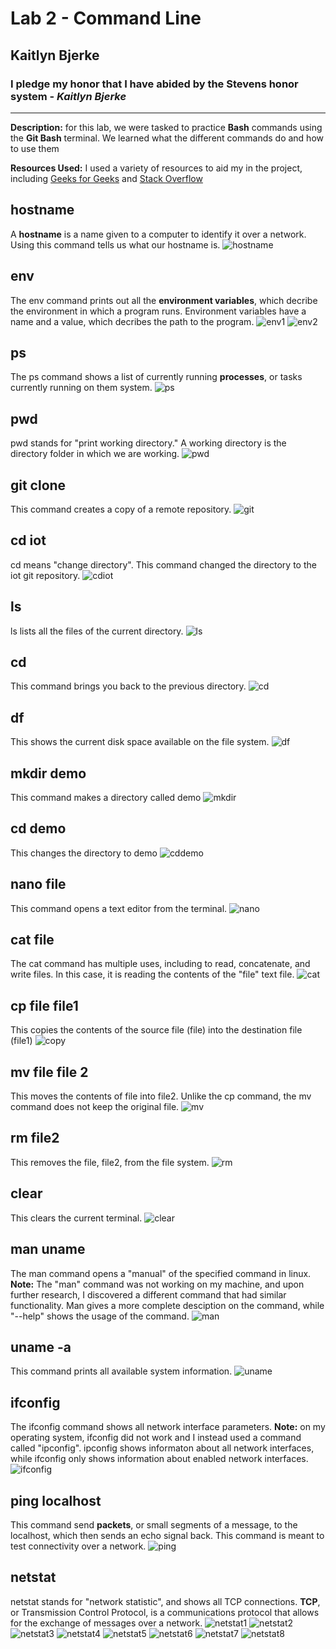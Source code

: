 # **Lab 2** - Command Line
## Kaitlyn Bjerke
### I pledge my honor that I have abided by the Stevens honor system - *Kaitlyn Bjerke*
---
**Description:** for this lab, we were tasked to practice **Bash** commands using the **Git Bash** terminal. We learned what the different commands do and how to use them

**Resources Used:** I used a variety of resources to aid my in the project, including [Geeks for Geeks](https://www.geeksforgeeks.org/) and [Stack Overflow](https://stackoverflow.com/questions)

hostname
--
A **hostname** is a name given to a computer to identify it over a network. Using this command tells us what our hostname is.
![hostname](https://github.com/kaitlynbjerke/Images/blob/main/hostname.png)

env
--
The env command prints out all the **environment variables**, which decribe the environment in which a program runs. Environment variables have a name and a value, which decribes the path to the program.
![env1](https://github.com/kaitlynbjerke/Images/blob/main/env1.png)
![env2](https://github.com/kaitlynbjerke/Images/blob/main/env2.png)

ps
--
The ps command shows a list of currently running **processes**, or tasks currently running on them system.
![ps](https://github.com/kaitlynbjerke/Images/blob/main/ps.png)

pwd
--
pwd stands for "print working directory." A working directory is the directory folder in which we are working.
![pwd](https://github.com/kaitlynbjerke/Images/blob/main/pwd.png)

git clone
--
This command creates a copy of a remote repository.
![git](https://github.com/kaitlynbjerke/Images/blob/main/git_clone.png)

cd iot
--
cd means "change directory". This command changed the directory to the iot git repository.
![cdiot](https://github.com/kaitlynbjerke/Images/blob/main/cd_iot.png)

ls
--
ls lists all the files of the current directory.
![ls](https://github.com/kaitlynbjerke/Images/blob/main/ls.png)

cd
--
This command brings you back to the previous directory.
![cd](https://github.com/kaitlynbjerke/Images/blob/main/cd.png)

df
--
This shows the current disk space available on the file system.
![df](https://github.com/kaitlynbjerke/Images/blob/main/df.png)

mkdir demo
--
This command makes a directory called demo
![mkdir](https://github.com/kaitlynbjerke/Images/blob/main/mkdir.png)

cd demo
--
This changes the directory to demo
![cddemo](https://github.com/kaitlynbjerke/Images/blob/main/cd_demo.png)

nano file
--
This command opens a text editor from the terminal.
![nano](https://github.com/kaitlynbjerke/Images/blob/main/nano.png)

cat file
--
The cat command has multiple uses, including to read, concatenate, and write files. In this case, it is reading the contents of the "file" text file.
![cat](https://github.com/kaitlynbjerke/Images/blob/main/cat_file.png)

cp file file1
--
This copies the contents of the source file (file) into the destination file (file1)
![copy](https://github.com/kaitlynbjerke/Images/blob/main/copy_file.png)

mv file file 2
--
This moves the contents of file into file2. Unlike the cp command, the mv command does not keep the original file.
![mv](https://github.com/kaitlynbjerke/Images/blob/main/mv_file.png)

rm file2
--
This removes the file, file2, from the file system.
![rm](https://github.com/kaitlynbjerke/Images/blob/main/rm_file2.png)

clear
--
This clears the current terminal.
![clear](https://github.com/kaitlynbjerke/Images/blob/main/clear.png)

man uname
--
The man command opens a "manual" of the specified command in linux. **Note:** The "man" command was not working on my machine, and upon further research, I discovered a different command that had similar functionality. Man gives a more complete desciption on the command, while "--help" shows the usage of the command.
![man](https://github.com/kaitlynbjerke/Images/blob/main/uname_help.png)

uname -a
--
This command prints all available system information.
![uname](https://github.com/kaitlynbjerke/Images/blob/main/uname.png)

ifconfig
--
The ifconfig command shows all network interface parameters. **Note:** on my operating system, ifconfig did not work and I instead used a command called "ipconfig". ipconfig shows informaton about all network interfaces, while ifconfig only shows information about enabled network interfaces.
![ifconfig](https://github.com/kaitlynbjerke/Images/blob/main/ipconfig.png)

ping localhost
--
This command send **packets**, or small segments of a message, to the localhost, which then sends an echo signal back. This command is meant to test connectivity over a network.
![ping](https://github.com/kaitlynbjerke/Images/blob/main/ping.png)

netstat
--
netstat stands for "network statistic", and shows all TCP connections. **TCP**, or Transmission Control Protocol, is a communications protocol that allows for the exchange of messages over a network.
![netstat1](https://github.com/kaitlynbjerke/Images/blob/main/netstat1.png)
![netstat2](https://github.com/kaitlynbjerke/Images/blob/main/netstat2.png)
![netstat3](https://github.com/kaitlynbjerke/Images/blob/main/netstat3.png)
![netstat4](https://github.com/kaitlynbjerke/Images/blob/main/netstat4.png)
![netstat5](https://github.com/kaitlynbjerke/Images/blob/main/netstat5.png)
![netstat6](https://github.com/kaitlynbjerke/Images/blob/main/netstat6.png)
![netstat7](https://github.com/kaitlynbjerke/Images/blob/main/netstat7.png)
![netstat8](https://github.com/kaitlynbjerke/Images/blob/main/netstat8.png)
